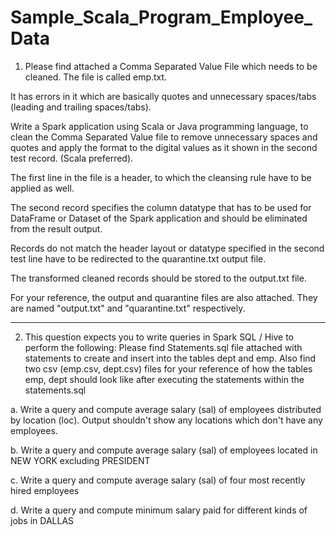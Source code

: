 # Sample_Scala_Program_Employee_Data

 1) Please find attached a Comma Separated Value File which needs to be cleaned. The file is called emp.txt. 

It has errors in it which are basically quotes and unnecessary spaces/tabs (leading and trailing spaces/tabs).

Write a Spark application using Scala or Java programming language, to clean the Comma Separated Value file to remove unnecessary spaces and quotes and apply the format to the digital values as it shown in the second test record. (Scala preferred).

The first line in the file is a header, to which the cleansing rule have to be applied as well. 

The second record specifies the column datatype that has to be used for DataFrame or Dataset of the Spark application and should be eliminated from the result output. 

Records do not match the header layout or datatype specified in the second test line have to be redirected to the quarantine.txt output file.

The transformed cleaned records should be stored to the output.txt file.

For your reference, the output and quarantine files are also attached. They are named "output.txt" and "quarantine.txt" respectively.

--------------------------------------------------------------------------------
2) This question expects you to write queries in Spark SQL / Hive to perform the following:
Please find Statements.sql file attached with statements to create and insert into the tables dept and emp. 
Also find two csv (emp.csv, dept.csv) files for your reference of how the tables emp, dept should look like after executing the statements within the statements.sql 

a. Write a query and compute average salary (sal) of employees distributed by location (loc). Output shouldn't show any locations which don't have any employees.

b. Write a query and compute average salary (sal) of employees located in NEW YORK excluding PRESIDENT

c. Write a query and compute average salary (sal) of four most recently hired employees

d. Write a query and compute minimum salary paid for different kinds of jobs in DALLAS
